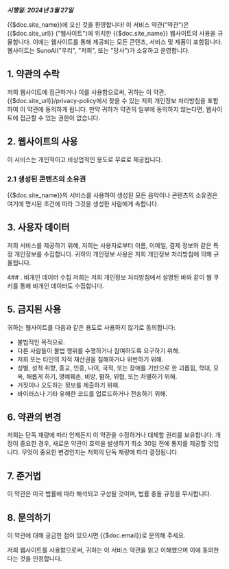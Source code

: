***시행일: 2024년 3월 27일***

{{$doc.site_name}}에 오신 것을 환영합니다! 이 서비스 약관("약관")은 {{$doc.site_url}} ("웹사이트")에 위치한 {{$doc.site_name}} 웹사이트의 사용을 규율합니다. 이에는 웹사이트를 통해 제공되는 모든 콘텐츠, 서비스 및 제품이 포함됩니다. 웹사이트는 SunoAI("우리", "저희", 또는 "당사")가 소유하고 운영합니다.

## 1. 약관의 수락
저희 웹사이트에 접근하거나 이를 사용함으로써, 귀하는 이 약관, {{$doc.site_url}}/privacy-policy에서 찾을 수 있는 저희 개인정보 처리방침을 포함하여 이 약관에 동의하게 됩니다. 만약 귀하가 약관의 일부에 동의하지 않는다면, 웹사이트에 접근할 수 있는 권한이 없습니다.

## 2. 웹사이트의 사용
이 서비스는 개인적이고 비상업적인 용도로 무료로 제공됩니다.

### 2.1 생성된 콘텐츠의 소유권
{{$doc.site_name}}의 서비스를 사용하여 생성된 모든 음악이나 콘텐츠의 소유권은 여기에 명시된 조건에 따라 그것을 생성한 사람에게 속합니다.

## 3. 사용자 데이터
저희 서비스를 제공하기 위해, 저희는 사용자로부터 이름, 이메일, 결제 정보와 같은 특정 개인정보를 수집합니다. 귀하의 개인정보 사용은 저희 개인정보 처리방침에 의해 규율됩니다.

4## . 비개인 데이터 수집
저희는 저희 개인정보 처리방침에서 설명된 바와 같이 웹 쿠키를 통해 비개인 데이터도 수집합니다.

## 5. 금지된 사용
귀하는 웹사이트를 다음과 같은 용도로 사용하지 않기로 동의합니다:

- 불법적인 목적으로.
- 다른 사람들이 불법 행위를 수행하거나 참여하도록 요구하기 위해.
- 저희 또는 타인의 지적 재산권을 침해하거나 위반하기 위해.
- 성별, 성적 취향, 종교, 인종, 나이, 국적, 또는 장애를 기반으로 한 괴롭힘, 학대, 모욕, 해롭게 하기, 명예훼손, 비방, 폄하, 위협, 또는 차별하기 위해.
- 거짓이나 오도하는 정보를 제출하기 위해.
- 바이러스나 기타 유해한 코드를 업로드하거나 전송하기 위해.

## 6. 약관의 변경
저희는 단독 재량에 따라 언제든지 이 약관을 수정하거나 대체할 권리를 보유합니다. 개정이 중요한 경우, 새로운 약관이 효력을 발생하기 최소 30일 전에 통지를 제공할 것입니다. 무엇이 중요한 변경인지는 저희의 단독 재량에 따라 결정됩니다.

## 7. 준거법
이 약관은 미국 법률에 따라 해석되고 구성될 것이며, 법률 충돌 규정을 무시합니다.

## 8. 문의하기
이 약관에 대해 궁금한 점이 있으시면 {{$doc.email}}로 문의해 주세요.

저희 웹사이트를 사용함으로써, 귀하는 이 서비스 약관을 읽고 이해했으며 이에 동의한다는 것을 인정합니다.